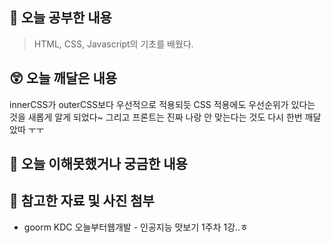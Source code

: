 ## 📝 오늘 공부한 내용
> HTML, CSS, Javascript의 기초를 배웠다.

## 😲 오늘 깨달은 내용
innerCSS가 outerCSS보다 우선적으로 적용되듯 CSS 적용에도 우선순위가 있다는 것을 새롭게 알게 되었다~
그리고 프론트는 진짜 나랑 안 맞는다는 것도 다시 한번 깨달았따 ㅜㅜ

## 🥲 오늘 이해못했거나 궁금한 내용
   
## 📁 참고한 자료 및 사진 첨부
- goorm KDC 오늘부터웹개발 - 인공지능 맛보기 1주차 1강..ㅎ
